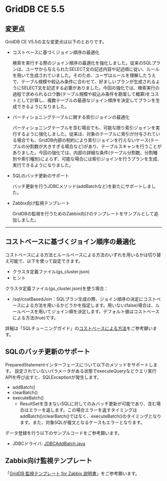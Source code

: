 # GridDB CE 5.5

## 変更点

GridDB CE V5.5の主な変更点は以下のとおりです。

- コストベースに基づくジョイン順序の最適化

    検索を実行する際のジョイン順序の最適化を強化しました。従来のSQLプランは、ユーザから与えられたSELECT文の記述内容や記述順に従い、ルールを用いて生成されていました。そのため、ユーザはルールを理解したうえで、テーブル規模や絞込み条件に合わせて、好ましいプランが生成されるようにSELECT文を記述する必要がありました。今回の強化では、検索実行の過程で求められるロウ数(テーブル規模や絞込み条件を勘案して概算)をコストとして計算し、複数テーブルの最適なジョイン順序を決定してプランを生成できるようになりました。

- パーティショニングテーブルに関する索引ジョインの最適化

  パーティショニングテーブルを含む場合でも、可能な限り索引ジョインを実行するように強化しました。従来は、対象のテーブルに索引が付与されている場合でも、GridDB内部の制約により索引ジョインを行えないケース(テーブルの分割数が大きすぎる場合など)があり、テーブルスキャンを行うことがありました。今回の強化では、内部の詳細な条件(テーブル分割数、分割種別や索引種別)によらず、可能な場合には索引ジョインを行うプランを生成、実行できるようになりました。

- SQLのバッチ更新のサポート

    バッチ更新を行うJDBCメソッド(addBatchなど)を新たにサポートしました。

- Zabbix向け監視テンプレート

    GridDBの監視を行うためのZabbix向けのテンプレートをサンプルとして追加しました。

---
## コストベースに基づくジョイン順序の最適化

コストベースによる方法とルールベースによる方法のいずれを用いるかは切り替え可能で、以下を使って設定できます。
- クラスタ定義ファイル(gs_cluster.json)
- ヒント

クラスタ定義ファイル(gs_cluster.json)を使う場合：

  * /sql/costBasedJoin：SQLプラン生成の際、ジョイン順序の決定にコストベースによる方法を用いるかどうかを指定します。用いない(false)場合は、ルールベースを用いてジョイン順を決定します。デフォルト値はコストベースによる方法(true)です。

詳細は「SQLチューニングガイド」の[コストベースによる方法](https://github.com/griddb/docs-ja/blob/master/manuals/md_sql_tuning_guide/md_sql_tuning_guide.md#%E3%82%B3%E3%82%B9%E3%83%88%E3%83%99%E3%83%BC%E3%82%B9%E3%81%AB%E3%82%88%E3%82%8B%E6%96%B9%E6%B3%95)をご参考願います。

## SQLのバッチ更新のサポート

PreparedStatementインターフェースについて以下のメソッドをサポートします。
設定されていないパラメータがある状態でexecuteQueryなどクエリ実行APIを呼び出すと、SQLExceptionが発生します。

- addBatch()
- clearBatch()
- executeBatch()
    - ResultSetを含まないSQLに対してのみバッチ更新が可能であり、含む場合はエラーを返します。この場合エラーを返すタイミングはaddBatch()/clearBatch()ではなく、executeBatch()のタイミングとなります。また、対象SQLが複文となるケースもエラーとなります。

データ登録を行う以下のサンプルコードをご参考願います。

- JDBCドライバ: [JDBCAddBatch.java](https://github.com/griddb/jdbc/blob/master/sample/ja/jdbc/JDBCAddBatch.java)

## Zabbix向け監視テンプレート

「[GridDB 監視テンプレート for Zabbix 説明書](https://github.com/griddb/griddb/blob/master/sample/zabbix/GridDB_ZabbixTemplateGuide_ja.md)」をご参考願います。
